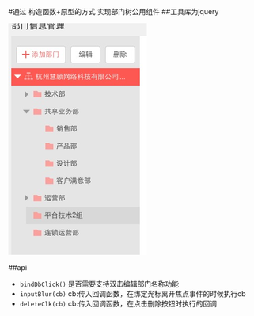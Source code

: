 #通过 构造函数+原型的方式 实现部门树公用组件
##工具库为jquery


![image](https://github.com/superRzx/departmentTreeComponent/blob/master/img/design.png "效果图")

##api    
* `bindDbClick()` 是否需要支持双击编辑部门名称功能
* `inputBlur(cb)`  cb:传入回调函数，在绑定光标离开焦点事件的时候执行cb
* `deleteClk(cb)`  cb:传入回调函数，在点击删除按钮时执行的回调